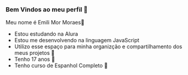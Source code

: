 ### Bem Vindos ao meu perfil 🤎

Meu nome é Emili Mor Moraes🌺
- Estou estudando na Alura
- Estou me desenvolvendo na linguagem JavaScript
- Utilizo esse espaço para minha organizção e compartilhamento dos meus projetos 💭
- Tenho 17 anos 🥹
- Tenho curso de Espanhol Completo 📖
